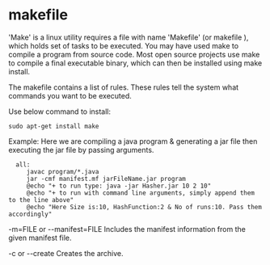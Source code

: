 # makefile



'Make' is a linux utility requires a file with name 'Makefile' (or makefile ), which holds set of tasks to be executed. You may have used make to compile a program from source code. Most open source projects use make to compile a final executable binary, which can then be installed using make install.

The makefile contains a list of rules. These rules tell the system what commands you want to be executed.

Use below command to install:

	sudo apt-get install make
 
Example:
	Here we are compiling a java program & generating a jar file then executing the jar file by passing arguments.




```
  all:
	 javac program/*.java
	 jar -cmf manifest.mf jarFileName.jar program
	 @echo "+ to run type: java -jar Hasher.jar 10 2 10"
	 @echo "+ to run with command line arguments, simply append them to the line above"
	 @echo "Here Size is:10, HashFunction:2 & No of runs:10. Pass them accordingly"  
```

-m=FILE or --manifest=FILE
Includes the manifest information from the given manifest file.

-c or --create
Creates the archive.

